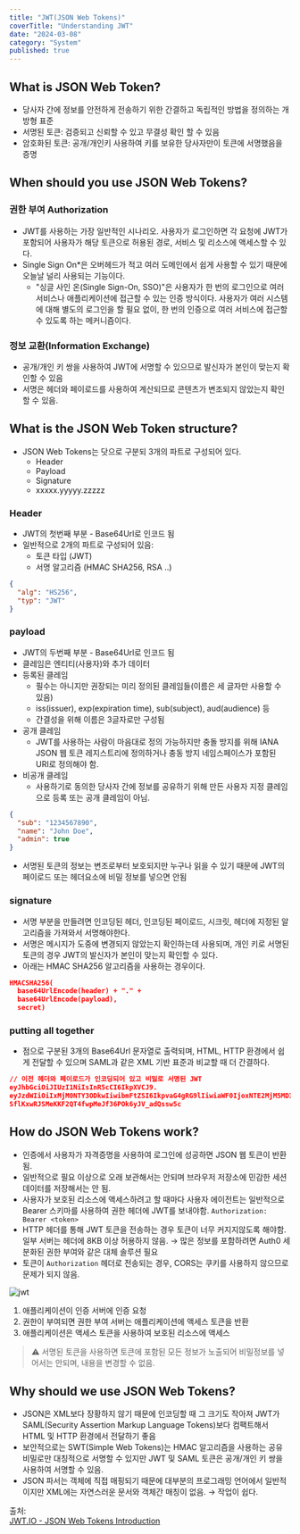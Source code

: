 ```yaml
---
title: "JWT(JSON Web Tokens)"
coverTitle: "Understanding JWT"
date: "2024-03-08"
category: "System"
published: true
---
```


## **What is JSON Web Token?**

- 당사자 간에 정보를 안전하게 전송하기 위한 간결하고 독립적인 방법을 정의하는 개방형 표준
- 서명된 토큰: 검증되고 신뢰할 수 있고 무결성 확인 할 수 있음
- 암호화된 토큰: 공개/개인키 사용하여 키를 보유한 당사자만이 토큰에 서명했음을 증명

## **When should you use JSON Web Tokens?**

### 권한 부여 Authorization

- JWT를 사용하는 가장 일반적인 시나리오. 사용자가 로그인하면 각 요청에 JWT가 포함되어 사용자가 해당 토큰으로 허용된 경로, 서비스 및 리소스에 액세스할 수 있다.
- Single Sign On\*은 오버헤드가 적고 여러 도메인에서 쉽게 사용할 수 있기 때문에 오늘날 널리 사용되는 기능이다.
  - "싱글 사인 온(Single Sign-On, SSO)"은 사용자가 한 번의 로그인으로 여러 서비스나 애플리케이션에 접근할 수 있는 인증 방식이다. 사용자가 여러 시스템에 대해 별도의 로그인을 할 필요 없이, 한 번의 인증으로 여러 서비스에 접근할 수 있도록 하는 메커니즘이다.

### 정보 교환(Information Exchange)

- 공개/개인 키 쌍을 사용하여 JWT에 서명할 수 있으므로 발신자가 본인이 맞는지 확인할 수 있음
- 서명은 헤더와 페이로드를 사용하여 계산되므로 콘텐츠가 변조되지 않았는지 확인할 수 있음.

## **What is the JSON Web Token structure?**

- JSON Web Tokens는 닷으로 구분되 3개의 파트로 구성되어 있다.
  - Header
  - Payload
  - Signature
  - xxxxx.yyyyy.zzzzz

### Header

- JWT의 첫번째 부분 - Base64Url로 인코드 됨
- 일반적으로 2개의 파트로 구성되어 있음:
  - 토큰 타입 (JWT)
  - 서명 알고리즘 (HMAC SHA256, RSA ..)

```json
{
  "alg": "HS256",
  "typ": "JWT"
}
```

### payload

- JWT의 두번째 부분 - Base64Url로 인코드 됨
- 클레임은 엔티티(사용자)와 추가 데이터
- 등록된 클레임
  - 필수는 아니지만 권장되는 미리 정의된 클레임들(이름은 세 글자만 사용할 수 있음)
  - iss(issuer), exp(expiration time), sub(subject), aud(audience) 등
  - 간결성을 위해 이름은 3글자로만 구성됨
- 공개 클레임
  - JWT를 사용하는 사람이 마음대로 정의 가능하지만 충돌 방지를 위해 IANA JSON 웹 토큰 레지스트리에 정의하거나 충동 방지 네임스페이스가 포함된 URI로 정의해야 함.
- 비공개 클레임
  - 사용하기로 동의한 당사자 간에 정보를 공유하기 위해 만든 사용자 지정 클레임으로 등록 또는 공개 클레임이 아님.

```json
{
  "sub": "1234567890",
  "name": "John Doe",
  "admin": true
}
```

- 서명된 토큰의 정보는 변조로부터 보호되지만 누구나 읽을 수 있기 때문에 JWT의 페이로드 또는 헤더요소에 비밀 정보를 넣으면 안됨

### signature

- 서명 부분을 만들려면 인코딩된 헤더, 인코딩된 페이로드, 시크릿, 헤더에 지정된 알고리즘을 가져와서 서명해야한다.
- 서명은 메시지가 도중에 변경되지 않았는지 확인하는데 사용되며, 개인 키로 서명된 토큰의 경우 JWT의 발신자가 본인이 맞는지 확인할 수 있다.
- 아래는 HMAC SHA256 알고리즘을 사용하는 경우이다.

```json
HMACSHA256(
  base64UrlEncode(header) + "." +
  base64UrlEncode(payload),
  secret)
```

### putting all together

- 점으로 구분된 3개의 Base64Url 문자열로 출력되며, HTML, HTTP 환경에서 쉽게 전달할 수 있으며 SAML과 같은 XML 기반 표준과 비교할 때 더 간결하다.

```json
// 이전 헤더와 페이로드가 인코딩되어 있고 비밀로 서명된 JWT
eyJhbGciOiJIUzI1NiIsInR5cCI6IkpXVCJ9.
eyJzdWIiOiIxMjM0NTY3ODkwIiwibmFtZSI6IkpvaG4gRG9lIiwiaWF0IjoxNTE2MjM5MDIyfQ.
SflKxwRJSMeKKF2QT4fwpMeJf36POk6yJV_adQssw5c
```

## **How do JSON Web Tokens work?**

- 인증에서 사용자가 자격증명을 사용하여 로그인에 성공하면 JSON 웹 토큰이 반환됨.
- 일반적으로 필요 이상으로 오래 보관해서는 안되며 브라우저 저장소에 민감한 세션 데이터를 저장해서는 안 됨.
- 사용자가 보호된 리소스에 액세스하려고 할 때마다 사용자 에이전트는 일반적으로 Bearer 스키마를 사용하여 권한 헤더에 JWT를 보내야함. `Authorization: Bearer <token>`
- HTTP 헤더를 통해 JWT 토큰을 전송하는 경우 토큰이 너무 커지지않도록 해야함. 일부 서버는 헤더에 8KB 이상 허용하지 않음. → 많은 정보를 포함하려면 Auth0 세분화된 권한 부여와 같은 대체 솔루션 필요
- 토큰이 `Authorization` 헤더로 전송되는 경우, CORS는 쿠키를 사용하지 않으므로 문제가 되지 않음.

![jwt](/imgs/blog/posts/jwt/jwt.png)

1. 애플리케이션이 인증 서버에 인증 요청
2. 권한이 부여되면 권한 부여 서버는 애플리케이션에 액세스 토큰을 반환
3. 애플리케이션은 액세스 토큰을 사용하여 보호된 리소스에 액세스

> ⚠️ 서명된 토큰을 사용하면 토큰에 포함된 모든 정보가 노출되어 비밀정보를 넣어서는 안되며, 내용을 변경할 수 없음.

## **Why should we use JSON Web Tokens?**

- JSON은 XML보다 장황하지 않기 때문에 인코딩할 때 그 크기도 작아져 JWT가 SAML(Security Assertion Markup Language Tokens)보다 컴팩트해서 HTML 및 HTTP 환경에서 전달하기 좋음
- 보안적으로는 SWT(Simple Web Tokens)는 HMAC 알고리즘을 사용하는 공유 비밀로만 대칭적으로 서명할 수 있지만 JWT 및 SAML 토큰은 공개/개인 키 쌍을 사용하여 서명할 수 있음.
- JSON 파서는 객체에 직접 매핑되기 때문에 대부분의 프로그래밍 언어에서 일반적이지만 XML에는 자연스러운 문서와 객체간 매칭이 없음. → 작업이 쉽다.

출처:  
[JWT.IO - JSON Web Tokens Introduction](https://jwt.io/introduction)
